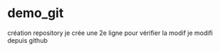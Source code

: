 # demo_git
création repository 
je crée une 2e ligne pour vérifier la modif
je modifi depuis github

